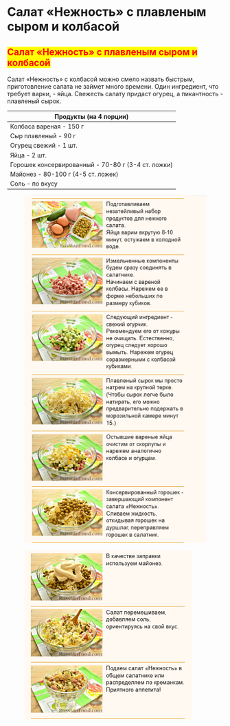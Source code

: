 # Салат «Нежность» с плавленым сыром и колбасой

## <mark style="color:red;">Салат «Нежность» с плавленым сыром и колбасой</mark>

Салат «Нежность» с колбасой можно смело назвать быстрым, приготовление салата не займет много времени. Один ингредиент, что требует варки, - яйца. Свежесть салату придаст огурец, а пикантность - плавленый сырок.

| Продукты (на 4 порции)                             |
| -------------------------------------------------- |
| Колбаса вареная - 150 г                            |
| Сыр плавленый - 90 г                               |
| Огурец свежий - 1 шт.                              |
| Яйца - 2 шт.                                       |
| Горошек консервированный - 70-80 г (3-4 ст. ложки) |
| Майонез - 80-100 г (4-5 ст. ложек)                 |
| Соль - по вкусу                                    |

<figure><img src="../../../.gitbook/assets/Снимок экрана 2024-05-16 180601.png" alt=""><figcaption></figcaption></figure>

<figure><img src="../../../.gitbook/assets/Снимок экрана 2024-05-16 180652.png" alt=""><figcaption></figcaption></figure>
